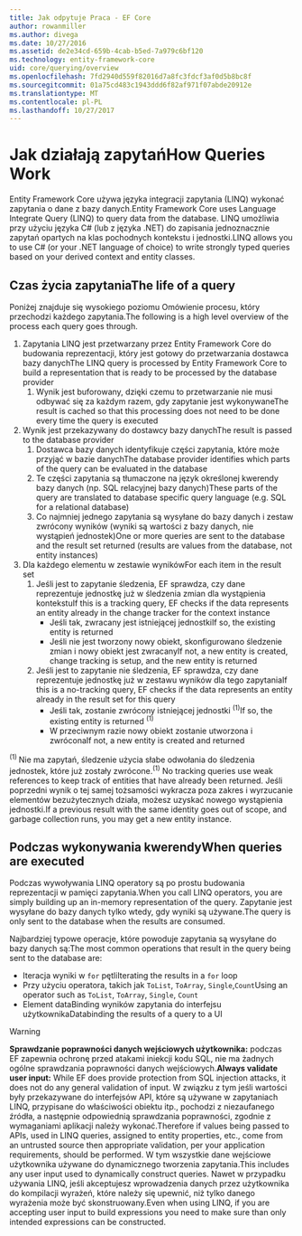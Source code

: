 ```yaml
---
title: Jak odpytuje Praca - EF Core
author: rowanmiller
ms.author: divega
ms.date: 10/27/2016
ms.assetid: de2e34cd-659b-4cab-b5ed-7a979c6bf120
ms.technology: entity-framework-core
uid: core/querying/overview
ms.openlocfilehash: 7fd2940d559f82016d7a8fc3fdcf3af0d5b8bc8f
ms.sourcegitcommit: 01a75cd483c1943ddd6f82af971f07abde20912e
ms.translationtype: MT
ms.contentlocale: pl-PL
ms.lasthandoff: 10/27/2017
---
```

# <a name="how-queries-work"></a><span data-ttu-id="845c4-102">Jak działają zapytań</span><span class="sxs-lookup"><span data-stu-id="845c4-102">How Queries Work</span></span>

<span data-ttu-id="845c4-103">Entity Framework Core używa języka integracji zapytania (LINQ) wykonać zapytania o dane z bazy danych.</span><span class="sxs-lookup"><span data-stu-id="845c4-103">Entity Framework Core uses Language Integrate Query (LINQ) to query data from the database.</span></span> <span data-ttu-id="845c4-104">LINQ umożliwia przy użyciu języka C# (lub z języka .NET) do zapisania jednoznacznie zapytań opartych na klas pochodnych kontekstu i jednostki.</span><span class="sxs-lookup"><span data-stu-id="845c4-104">LINQ allows you to use C# (or your .NET language of choice) to write strongly typed queries based on your derived context and entity classes.</span></span>

## <a name="the-life-of-a-query"></a><span data-ttu-id="845c4-105">Czas życia zapytania</span><span class="sxs-lookup"><span data-stu-id="845c4-105">The life of a query</span></span>

<span data-ttu-id="845c4-106">Poniżej znajduje się wysokiego poziomu Omówienie procesu, który przechodzi każdego zapytania.</span><span class="sxs-lookup"><span data-stu-id="845c4-106">The following is a high level overview of the process each query goes through.</span></span>

1. <span data-ttu-id="845c4-107">Zapytania LINQ jest przetwarzany przez Entity Framework Core do budowania reprezentacji, który jest gotowy do przetwarzania dostawca bazy danych</span><span class="sxs-lookup"><span data-stu-id="845c4-107">The LINQ query is processed by Entity Framework Core to build a representation that is ready to be processed by the database provider</span></span>
   1. <span data-ttu-id="845c4-108">Wynik jest buforowany, dzięki czemu to przetwarzanie nie musi odbywać się za każdym razem, gdy zapytanie jest wykonywane</span><span class="sxs-lookup"><span data-stu-id="845c4-108">The result is cached so that this processing does not need to be done every time the query is executed</span></span>
2. <span data-ttu-id="845c4-109">Wynik jest przekazywany do dostawcy bazy danych</span><span class="sxs-lookup"><span data-stu-id="845c4-109">The result is passed to the database provider</span></span>
   1. <span data-ttu-id="845c4-110">Dostawca bazy danych identyfikuje części zapytania, które może przyjąć w bazie danych</span><span class="sxs-lookup"><span data-stu-id="845c4-110">The database provider identifies which parts of the query can be evaluated in the database</span></span>
   2. <span data-ttu-id="845c4-111">Te części zapytania są tłumaczone na język określonej kwerendy bazy danych (np. SQL relacyjnej bazy danych)</span><span class="sxs-lookup"><span data-stu-id="845c4-111">These parts of the query are translated to database specific query language (e.g. SQL for a relational database)</span></span>
   3. <span data-ttu-id="845c4-112">Co najmniej jednego zapytania są wysyłane do bazy danych i zestaw zwrócony wyników (wyniki są wartości z bazy danych, nie wystąpień jednostek)</span><span class="sxs-lookup"><span data-stu-id="845c4-112">One or more queries are sent to the database and the result set returned (results are values from the database, not entity instances)</span></span>
3. <span data-ttu-id="845c4-113">Dla każdego elementu w zestawie wyników</span><span class="sxs-lookup"><span data-stu-id="845c4-113">For each item in the result set</span></span>
   1. <span data-ttu-id="845c4-114">Jeśli jest to zapytanie śledzenia, EF sprawdza, czy dane reprezentuje jednostkę już w śledzenia zmian dla wystąpienia kontekstu</span><span class="sxs-lookup"><span data-stu-id="845c4-114">If this is a tracking query, EF checks if the data represents an entity already in the change tracker for the context instance</span></span>
      * <span data-ttu-id="845c4-115">Jeśli tak, zwracany jest istniejącej jednostki</span><span class="sxs-lookup"><span data-stu-id="845c4-115">If so, the existing entity is returned</span></span>
      * <span data-ttu-id="845c4-116">Jeśli nie jest tworzony nowy obiekt, skonfigurowano śledzenie zmian i nowy obiekt jest zwracany</span><span class="sxs-lookup"><span data-stu-id="845c4-116">If not, a new entity is created, change tracking is setup, and the new entity is returned</span></span>
   2. <span data-ttu-id="845c4-117">Jeśli jest to zapytanie nie śledzenia, EF sprawdza, czy dane reprezentuje jednostkę już w zestawu wyników dla tego zapytania</span><span class="sxs-lookup"><span data-stu-id="845c4-117">If this is a no-tracking query, EF checks if the data represents an entity already in the result set for this query</span></span>
      * <span data-ttu-id="845c4-118">Jeśli tak, zostanie zwrócony istniejącej jednostki <sup>(1)</sup></span><span class="sxs-lookup"><span data-stu-id="845c4-118">If so, the existing entity is returned <sup>(1)</sup></span></span>
      * <span data-ttu-id="845c4-119">W przeciwnym razie nowy obiekt zostanie utworzona i zwrócona</span><span class="sxs-lookup"><span data-stu-id="845c4-119">If not, a new entity is created and returned</span></span>

<span data-ttu-id="845c4-120"><sup>(1) </sup> Nie ma zapytań, śledzenie użycia słabe odwołania do śledzenia jednostek, które już zostały zwrócone.</span><span class="sxs-lookup"><span data-stu-id="845c4-120"><sup>(1)</sup> No tracking queries use weak references to keep track of entities that have already been returned.</span></span> <span data-ttu-id="845c4-121">Jeśli poprzedni wynik o tej samej tożsamości wykracza poza zakres i wyrzucanie elementów bezużytecznych działa, możesz uzyskać nowego wystąpienia jednostki.</span><span class="sxs-lookup"><span data-stu-id="845c4-121">If a previous result with the same identity goes out of scope, and garbage collection runs, you may get a new entity instance.</span></span>

## <a name="when-queries-are-executed"></a><span data-ttu-id="845c4-122">Podczas wykonywania kwerendy</span><span class="sxs-lookup"><span data-stu-id="845c4-122">When queries are executed</span></span>

<span data-ttu-id="845c4-123">Podczas wywoływania LINQ operatory są po prostu budowania reprezentacji w pamięci zapytania.</span><span class="sxs-lookup"><span data-stu-id="845c4-123">When you call LINQ operators, you are simply building up an in-memory representation of the query.</span></span> <span data-ttu-id="845c4-124">Zapytanie jest wysyłane do bazy danych tylko wtedy, gdy wyniki są używane.</span><span class="sxs-lookup"><span data-stu-id="845c4-124">The query is only sent to the database when the results are consumed.</span></span>

<span data-ttu-id="845c4-125">Najbardziej typowe operacje, które powoduje zapytania są wysyłane do bazy danych są:</span><span class="sxs-lookup"><span data-stu-id="845c4-125">The most common operations that result in the query being sent to the database are:</span></span>
* <span data-ttu-id="845c4-126">Iteracja wyniki w `for` pętli</span><span class="sxs-lookup"><span data-stu-id="845c4-126">Iterating the results in a `for` loop</span></span>
* <span data-ttu-id="845c4-127">Przy użyciu operatora, takich jak `ToList`, `ToArray`, `Single`,`Count`</span><span class="sxs-lookup"><span data-stu-id="845c4-127">Using an operator such as `ToList`, `ToArray`, `Single`, `Count`</span></span>
* <span data-ttu-id="845c4-128">Element dataBinding wyników zapytania do interfejsu użytkownika</span><span class="sxs-lookup"><span data-stu-id="845c4-128">Databinding the results of a query to a UI</span></span>

> [!WARNING]  
> <span data-ttu-id="845c4-129">**Sprawdzanie poprawności danych wejściowych użytkownika:** podczas EF zapewnia ochronę przed atakami iniekcji kodu SQL, nie ma żadnych ogólne sprawdzania poprawności danych wejściowych.</span><span class="sxs-lookup"><span data-stu-id="845c4-129">**Always validate user input:** While EF does provide protection from SQL injection attacks, it does not do any general validation of input.</span></span> <span data-ttu-id="845c4-130">W związku z tym jeśli wartości były przekazywane do interfejsów API, które są używane w zapytaniach LINQ, przypisane do właściwości obiektu itp., pochodzi z niezaufanego źródła, a następnie odpowiednią sprawdzania poprawności, zgodnie z wymaganiami aplikacji należy wykonać.</span><span class="sxs-lookup"><span data-stu-id="845c4-130">Therefore if values being passed to APIs, used in LINQ queries, assigned to entity properties, etc., come from an untrusted source then appropriate validation, per your application requirements, should be performed.</span></span> <span data-ttu-id="845c4-131">W tym wszystkie dane wejściowe użytkownika używane do dynamicznego tworzenia zapytania.</span><span class="sxs-lookup"><span data-stu-id="845c4-131">This includes any user input used to dynamically construct queries.</span></span> <span data-ttu-id="845c4-132">Nawet w przypadku używania LINQ, jeśli akceptujesz wprowadzenia danych przez użytkownika do kompilacji wyrażeń, które należy się upewnić, niż tylko danego wyrażenia może być skonstruowany.</span><span class="sxs-lookup"><span data-stu-id="845c4-132">Even when using LINQ, if you are accepting user input to build expressions you need to make sure than only intended expressions can be constructed.</span></span>
